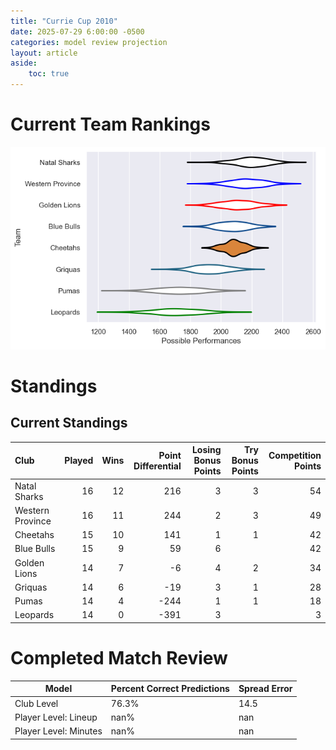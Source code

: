 ```yaml
---  
title: "Currie Cup 2010"  
date: 2025-07-29 6:00:00 -0500  
categories: model review projection  
layout: article  
aside:  
    toc: true  
---
```

# Current Team Rankings


![Club Rankings](plots/rankings_Currie_Cup_2010.png)
# Standings

## Current Standings


| Club             |   Played |   Wins |   Point Differential |   Losing Bonus Points |   Try Bonus Points |   Competition Points |
|:-----------------|---------:|-------:|---------------------:|----------------------:|-------------------:|---------------------:|
| Natal Sharks     |       16 |     12 |                  216 |                     3 |                  3 |                   54 |
| Western Province |       16 |     11 |                  244 |                     2 |                  3 |                   49 |
| Cheetahs         |       15 |     10 |                  141 |                     1 |                  1 |                   42 |
| Blue Bulls       |       15 |      9 |                   59 |                     6 |                    |                   42 |
| Golden Lions     |       14 |      7 |                   -6 |                     4 |                  2 |                   34 |
| Griquas          |       14 |      6 |                  -19 |                     3 |                  1 |                   28 |
| Pumas            |       14 |      4 |                 -244 |                     1 |                  1 |                   18 |
| Leopards         |       14 |      0 |                 -391 |                     3 |                    |                    3 |



# Completed Match Review


| Model | Percent Correct Predictions | Spread Error |
| ------ | ------ | ------ |
| Club Level | 76.3% | 14.5 |
| Player Level: Lineup | nan% | nan |
| Player Level: Minutes | nan% | nan |

